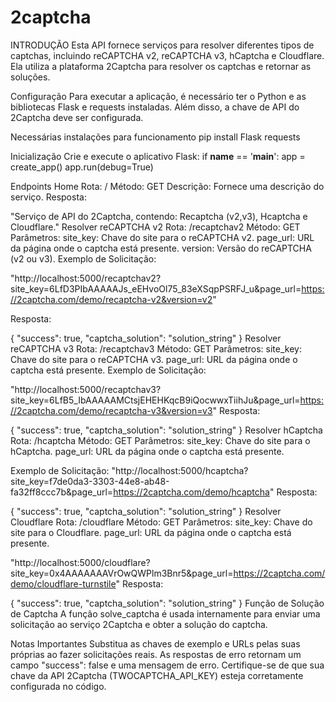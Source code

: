 # 2captcha

INTRODUÇÃO
Esta API fornece serviços para resolver diferentes tipos de captchas, incluindo reCAPTCHA v2, reCAPTCHA v3, hCaptcha e Cloudflare. Ela utiliza a plataforma 2Captcha para resolver os captchas e retornar as soluções.

Configuração
Para executar a aplicação, é necessário ter o Python e as bibliotecas Flask e requests instaladas. Além disso, a chave de API do 2Captcha deve ser configurada.


Necessárias instalações para funcionamento
pip install Flask requests

Inicialização
Crie e execute o aplicativo Flask:
if __name__ == '__main__':
    app = create_app()
    app.run(debug=True)
    
Endpoints
Home
Rota: /
Método: GET
Descrição: Fornece uma descrição do serviço.
Resposta:

"Serviço de API do 2Captcha, contendo: Recaptcha (v2,v3), Hcaptcha e Cloudflare."
Resolver reCAPTCHA v2
Rota: /recaptchav2
Método: GET
Parâmetros:
site_key: Chave do site para o reCAPTCHA v2.
page_url: URL da página onde o captcha está presente.
version: Versão do reCAPTCHA (v2 ou v3).
Exemplo de Solicitação:

"http://localhost:5000/recaptchav2?site_key=6LfD3PIbAAAAAJs_eEHvoOl75_83eXSqpPSRFJ_u&page_url=https://2captcha.com/demo/recaptcha-v2&version=v2"

Resposta:

{
  "success": true,
  "captcha_solution": "solution_string"
}
Resolver reCAPTCHA v3
Rota: /recaptchav3
Método: GET
Parâmetros:
site_key: Chave do site para o reCAPTCHA v3.
page_url: URL da página onde o captcha está presente.
Exemplo de Solicitação:

"http://localhost:5000/recaptchav3?site_key=6LfB5_IbAAAAAMCtsjEHEHKqcB9iQocwwxTiihJu&page_url=https://2captcha.com/demo/recaptcha-v3&version=v3"
Resposta:

{
  "success": true,
  "captcha_solution": "solution_string"
}
Resolver hCaptcha
Rota: /hcaptcha
Método: GET
Parâmetros:
site_key: Chave do site para o hCaptcha.
page_url: URL da página onde o captcha está presente.

Exemplo de Solicitação:
"http://localhost:5000/hcaptcha?site_key=f7de0da3-3303-44e8-ab48-fa32ff8ccc7b&page_url=https://2captcha.com/demo/hcaptcha"
Resposta:

{
  "success": true,
  "captcha_solution": "solution_string"
}
Resolver Cloudflare
Rota: /cloudflare
Método: GET
Parâmetros:
site_key: Chave do site para o Cloudflare.
page_url: URL da página onde o captcha está presente.

"http://localhost:5000/cloudflare?site_key=0x4AAAAAAAVrOwQWPlm3Bnr5&page_url=https://2captcha.com/demo/cloudflare-turnstile"
Resposta:

{
  "success": true,
  "captcha_solution": "solution_string"
}
Função de Solução de Captcha
A função solve_captcha é usada internamente para enviar uma solicitação ao serviço 2Captcha e obter a solução do captcha.

Notas Importantes
Substitua as chaves de exemplo e URLs pelas suas próprias ao fazer solicitações reais.
As respostas de erro retornam um campo "success": false e uma mensagem de erro.
Certifique-se de que sua chave da API 2Captcha (TWOCAPTCHA_API_KEY) esteja corretamente configurada no código.
